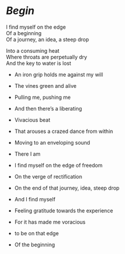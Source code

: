 # *Begin*
 I find myself on the edge   
 Of a beginning  
 Of a journey, an idea, a steep drop    

 Into a consuming heat  
 Where throats are perpetually dry  
 And the key to water is lost 

- An iron grip holds me against my will   
- The vines green and alive  
- Pulling me, pushing me 

- And then there’s a liberating  
- Vivacious beat  
- That arouses a crazed dance from within  
- Moving to an enveloping sound  

- There I am  
- I find myself on the edge of freedom  
- On the verge of rectification  
- On the end of that journey, idea, steep drop  

- And I find myself  
- Feeling gratitude towards the experience  
- For it has made me voracious  
- to be on that edge  
- Of the beginning  

